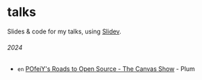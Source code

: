 # talks

Slides &amp; code for my talks, using [Slidev](https://sli.dev).

###### 2024

- `en` [POfeiY's Roads to Open Source - The Canvas Show](./2024-07-11) - Plum
